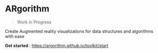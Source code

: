 # ARgorithm 

>  Work in Progress

Create Augmented reality visualizations for data structures and algorithms with ease

**Get started** : https://argorithm.github.io/toolkit/start